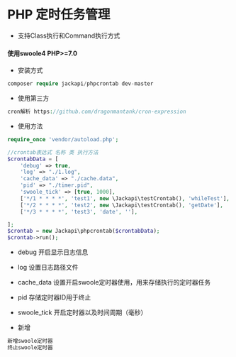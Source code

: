 # PHP 定时任务管理
- 支持Class执行和Command执行方式

#### 使用swoole4 PHP>=7.0

- 安装方式
```php
composer require jackapi/phpcrontab dev-master
```

- 使用第三方
```php
cron解析 https://github.com/dragonmantank/cron-expression
```

- 使用方法
```php
require_once 'vendor/autoload.php';

//crontab表达式 名称 类 执行方法
$crontabData = [
    'debug' => true,
    'log' => "./1.log",
    'cache_data' => "./cache.data",
    'pid' => "./timer.pid",
    'swoole_tick' => [true, 1000],
    ['*/1 * * * *', 'test1', new \Jackapi\testCrontab(), 'whileTest'],
    ['*/2 * * * *', 'test2', new \Jackapi\testCrontab(), 'getDate'],
    ['*/3 * * * *', 'test3', 'date', ''],

];
$crontab = new Jackapi\phpcrontab($crontabData);
$crontab->run();

```

- debug 开启显示日志信息
- log 设置日志路径文件
- cache_data 设置开启swoole定时器使用，用来存储执行的定时器任务
- pid 存储定时器ID用于终止
- swoole_tick 开启定时器以及时间周期（毫秒）

- 新增
```php
新增swoole定时器
终止swoole定时器
```